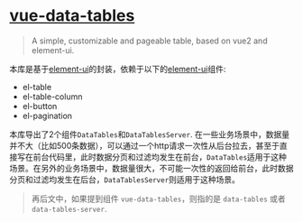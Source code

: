 # [vue-data-tables](https://github.com/njleonzhang/vue-data-tables/)

> A simple, customizable and pageable table, based on vue2 and element-ui.

本库是基于[element-ui](http://element.eleme.io/)的封装，依赖于以下的[element-ui](http://element.eleme.io/)组件:

* el-table
* el-table-column
* el-button
* el-pagination

本库导出了2个组件`DataTables`和`DataTablesServer`. 在一些业务场景中，数据量并不大（比如500条数据），可以通过一个http请求一次性从后台拉去，甚至于直接写在前台代码里，此时数据分页和过滤均发生在前台，`DataTables`适用于这种场景。在另外的业务场景中，数据量很大，不可能一次性的返回给前台，此时数据分页和过滤均发生在后台，`DataTablesServer`则适用于这种场景。

> 再后文中，如果提到组件 `vue-data-tables`，则指的是 `data-tables` 或者 `data-tables-server`.
